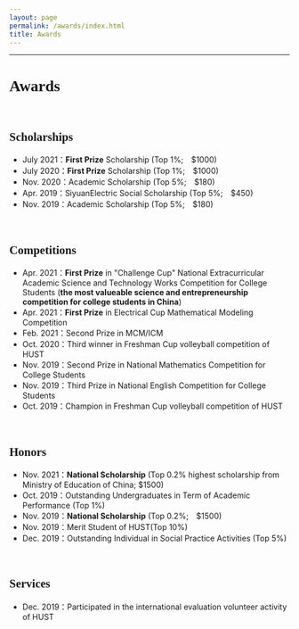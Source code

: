 ```yaml
---
layout: page
permalink: /awards/index.html
title: Awards
---
```


--------------------------------------------------------------------
<!--
<style>
html,body {
     width: 100%;
     height: 100%;
     margin: 0;
     padding: 0;
}

body {
    min-width: 1024px;
    min-height: 600px;
    user-select: text; /* Don't select the text while dragging the page with the mouse */
}

#main {
    width: 100%;
    height: 100%;
}
</style>
-->

# <font face="Verdana"> Awards </font><br/>&nbsp;

## <font face="Verdana">Scholarships</font><br/>


- July 2021：**First Prize** Scholarship (Top 1%;&emsp;$1000)
- July 2020：**First Prize** Scholarship (Top 1%;&emsp;$1000)
- Nov. 2020：Academic Scholarship (Top 5%;&emsp;$180)
- Apr. 2019：SiyuanElectric Social Scholarship (Top 5%;&emsp;$450)
- Nov. 2019：Academic Scholarship (Top 5%;&emsp;$180)

<br/>

## <font face="Verdana">Competitions</font><br/>

- Apr. 2021：**First Prize** in "Challenge Cup" National Extracurricular Academic Science and Technology Works Competition for College Students (**the most valueable science and entrepreneurship competition for college students in China**)
- Apr. 2021：**First Prize** in Electrical Cup Mathematical Modeling Competition
- Feb. 2021：Second Prize in MCM/ICM
- Oct. 2020：Third winner in Freshman Cup volleyball competition of HUST
- Nov. 2019：Second Prize in National Mathematics Competition for College Students
- Nov. 2019：Third Prize in National English Competition for College Students
- Oct. 2019：Champion in Freshman Cup volleyball competition of HUST


<br/>

## <font face="Verdana">Honors</font><br/>

- Nov. 2021：**National Scholarship** (Top 0.2% highest scholarship from Ministry of Education of China; $1500)
- Oct. 2019：Outstanding Undergraduates in Term of Academic Performance (Top 1%)
- Nov. 2019：**National Scholarship** (Top 0.2%;&emsp;$1500)
- Nov. 2019：Merit Student of HUST(Top 10%)
- Dec. 2019：Outstanding Individual in Social Practice Activities (Top 5%)

<br/>

## <font face="Verdana">Services</font><br/>

- Dec. 2019：Participated in the international evaluation volunteer activity of HUST

<br/>